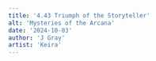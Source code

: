 ```yaml
---
title: '4.43 Triumph of the Storyteller'
alt: 'Mysteries of the Arcana'
date: '2024-10-03'
author: 'J Gray'
artist: 'Keira'
---
```

